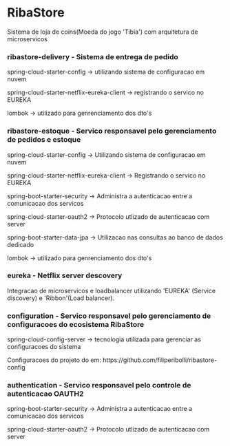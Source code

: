 <h1> RibaStore </h3>
Sistema de loja de coins(Moeda do jogo 'Tibia') com arquitetura de microservicos  

 
<h3> ribastore-delivery - Sistema de entrega de pedido  </h3>

<p> spring-cloud-starter-config -> utilizando sistema de configuracao em nuvem </p>
<p> spring-cloud-starter-netflix-eureka-client -> registrando o servico no EUREKA </p>
<p> lombok -> utilizado para genrenciamento dos dto's </p>
 
 <h3> ribastore-estoque - Servico responsavel pelo gerenciamento de pedidos e estoque  </h3>

<p> spring-cloud-starter-config -> Utilizando sistema de configuracao em nuvem </p>
<p> spring-cloud-starter-netflix-eureka-client -> Registrando o servico no EUREKA </p>
<p> spring-boot-starter-security -> Administra a autenticacao entre a comunicacao dos servicos
<p> spring-cloud-starter-oauth2 -> Protocolo utlizado de autenticacao com server
<p> spring-boot-starter-data-jpa -> Utilizacao nas consultas ao banco de dados dedicado
<p> lombok -> utilizado para genrenciamento dos dto's </p>


<h3> eureka - Netflix server descovery </h3>

<p> Integracao de microservicos e loadbalancer utilizando 'EUREKA' (Service discovery) e 'Ribbon'(Load balancer).</p>

 
<h3>configuration - Servico responsavel pelo gerenciamento de configuracoes do ecosistema RibaStore  </h3>

<p> spring-cloud-config-server -> tecnologia utilizada para gerenciar as configuracoes do sistema </p>
<p> Configuracoes do projeto do em: https://github.com/filiperibolli/ribastore-config </p>

<h3> authentication - Servico responsavel pelo controle de autenticacao OAUTH2 </h3>
 
<p> spring-boot-starter-security -> Administra a autenticacao entre a comunicacao dos servicos
<p> spring-cloud-starter-oauth2 -> Protocolo utlizado de autenticacao com server